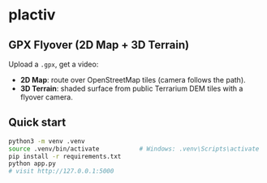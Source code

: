 # plactiv 

## GPX Flyover (2D Map + 3D Terrain)

Upload a `.gpx`, get a video:
- **2D Map**: route over OpenStreetMap tiles (camera follows the path).
- **3D Terrain**: shaded surface from public Terrarium DEM tiles with a flyover camera.

## Quick start
```bash
python3 -m venv .venv
source .venv/bin/activate           # Windows: .venv\Scripts\activate
pip install -r requirements.txt
python app.py
# visit http://127.0.0.1:5000
